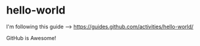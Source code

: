 # hello-world
I'm following this guide --> https://guides.github.com/activities/hello-world/

GitHub is Awesome!
